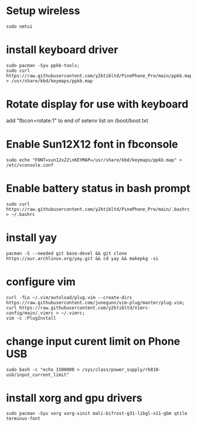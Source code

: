 # Setup wireless
    sudo nmtui

# install keyboard driver
    sudo pacman -Syu ppkb-tools;
    sudo curl https://raw.githubusercontent.com/y2ktibltd/PinePhone_Pro/main/ppkb.map > /usr/share/kbd/keymaps/ppkb.map
    
# Rotate display for use with keyboard
 add "fbcon=rotate:1" to end of setenv list on /boot/boot.txt
    
# Enable Sun12X12 font in fbconsole
    sudo echo "FONT=sun12x22\nKEYMAP=/usr/share/kbd/keymaps/ppkb.map" > /etc/vconsole.conf

# Enable battery status in bash prompt
    sudo curl https://raw.githubusercontent.com/y2ktibltd/PinePhone_Pro/main/.bashrc > ~/.bashrc

# install yay
    pacman -S --needed git base-devel && git clone https://aur.archlinux.org/yay.git && cd yay && makepkg -si

# configure vim
    curl -fLo ~/.vim/autoload/plug.vim --create-dirs https://raw.githubusercontent.com/junegunn/vim-plug/master/plug.vim;
    curl https://raw.githubusercontent.com/y2ktibltd/Vimrc-config/main/.vimrc > ~/.vimrc;
    vim -c :PlugInstall

# change input curent limit on Phone USB
    sudo bash -c "echo 1500000 > /sys/class/power_supply/rk818-usb/input_current_limit"

# install xorg and gpu drivers
    sudo pacman -Syu xorg xorg-xinit mali-bifrost-g31-libgl-x11-gbm qtile terminus-font
